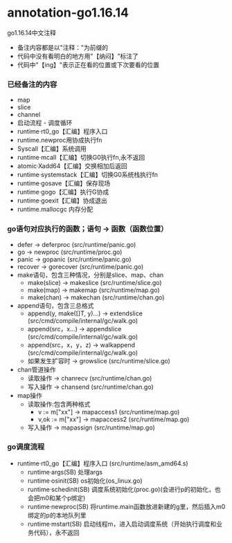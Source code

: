 # annotation-go1.16.14 
go1.16.14中文注释


- 备注内容都是以"注释："为前缀的
- 代码中没有看明白的地方用"【纳闷】"标注了
- 代码中"【ing】"表示正在看的位置或下次要看的位置

### 已经备注的内容
- map
- slice
- channel
- 启动流程 - 调度循环
- runtime·rt0_go【汇编】程序入口
- runtime.newproc用协成执行fn
- Syscall【汇编】系统调用
- runtime·mcall【汇编】切换G0执行fn,永不返回
- atomic·Xadd64【汇编】交换相加后返回
- runtime·systemstack【汇编】切换G0系统栈执行fn
- runtime·gosave【汇编】保存现场
- runtime·gogo【汇编】执行G协成
- runtime·goexit【汇编】协成退出
- runtime.mallocgc 内存分配

### go语句对应执行的函数；语句 -> 函数（函数位置）
- defer -> deferproc (src/runtime/panic.go)
- go -> newproc (src/runtime/proc.go)
- panic -> gopanic (src/runtime/panic.go)
- recover -> gorecover (src/runtime/panic.go)
- make语句，包含三种情况，分别是slice、map、chan
  - make(slice) -> makeslice (src/runtime/slice.go)
  - make(map) -> makemap (src/runtime/map.go)
  - make(chan) -> makechan (src/runtime/chan.go)
- append语句，包含三总格式
  - append(y, make([]T, y)...) -> extendslice (src/cmd/compile/internal/gc/walk.go)
  - append(src，x...) -> appendslice (src/cmd/compile/internal/gc/walk.go)
  - append(src，x，y，z) -> walkappend (src/cmd/compile/internal/gc/walk.go)
  - 如果发生扩容时 -> growslice (src/runtime/slice.go)
- chan管道操作
  - 读取操作 -> chanrecv (src/runtime/chan.go)
  - 写入操作 -> chansend (src/runtime/chan.go)
- map操作
  - 读取操作:包含两种格式
    - v := m["xx"] -> mapaccess1 (src/runtime/map.go)
    - v,ok := m["xx"] -> mapaccess2 (src/runtime/map.go)
  - 写入操作 -> mapassign (src/runtime/map.go)

### go调度流程
- runtime·rt0_go【汇编】程序入口 (src/runtime/asm_amd64.s)
  - runtime·args(SB)      处理args
  - runtime·osinit(SB)    os初始化(os_linux.go)
  - runtime·schedinit(SB) 调度系统初始化(proc.go)(会进行p的初始化，也会把m0和某个p绑定)
  - runtime·newproc(SB)   将runtime.main函数放进新建的g里，然后插入m0绑定的p的本地队列里
  - runtime·mstart(SB)    启动线程m，进入启动调度系统（开始执行调度和业务代码），永不返回


